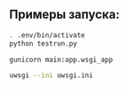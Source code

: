 ## Примеры запуска:

```sh
. .env/bin/activate
python testrun.py
```
```sh
gunicorn main:app.wsgi_app
```
```sh
uwsgi --ini uwsgi.ini
```
